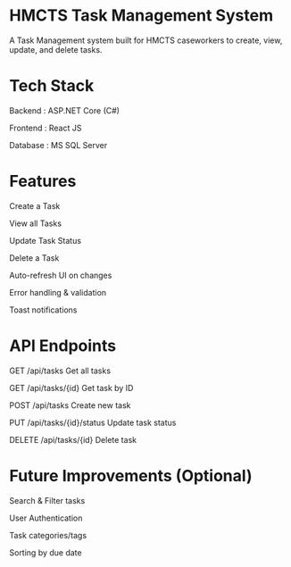 # HMCTS Task Management System

A Task Management system built for HMCTS caseworkers to create, view, update, and delete tasks.

# Tech Stack
Backend	: ASP.NET Core (C#) 

Frontend : React JS 

Database : MS SQL Server

# Features

Create a Task

View all Tasks

Update Task Status

Delete a Task

Auto-refresh UI on changes

Error handling & validation

Toast notifications

# API Endpoints

GET	/api/tasks	Get all tasks

GET	/api/tasks/{id}	Get task by ID

POST	/api/tasks	Create new task

PUT	/api/tasks/{id}/status	Update task status

DELETE	/api/tasks/{id}	Delete task

# Future Improvements (Optional)

Search & Filter tasks

User Authentication

Task categories/tags

Sorting by due date


